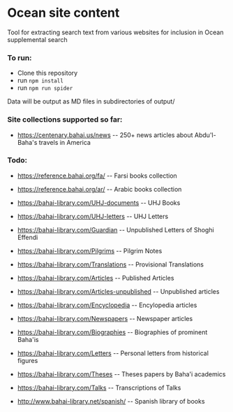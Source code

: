 # Ocean site content

Tool for extracting search text from various websites for inclusion in Ocean supplemental search

### To run:

* Clone this repository
* run ```npm install```
* run ```npm run spider```

Data will be output as MD files in subdirectories of  output/

### Site collections supported so far:

* https://centenary.bahai.us/news -- 250+ news articles about Abdu'l-Baha's travels in America

### Todo:

* https://reference.bahai.org/fa/ -- Farsi books collection
* https://reference.bahai.org/ar/ -- Arabic books collection
* https://bahai-library.com/UHJ-documents -- UHJ Books
* https://bahai-library.com/UHJ-letters -- UHJ Letters
* https://bahai-library.com/Guardian -- Unpublished Letters of Shoghi Effendi
* https://bahai-library.com/Pilgrims -- Pilgrim Notes
* https://bahai-library.com/Translations -- Provisional Translations
* https://bahai-library.com/Articles -- Published Articles
* https://bahai-library.com/Articles-unpublished -- Unpublished articles
* https://bahai-library.com/Encyclopedia -- Encylopedia articles
* https://bahai-library.com/Newspapers -- Newspaper articles
* https://bahai-library.com/Biographies -- Biographies of prominent Baha'is
* https://bahai-library.com/Letters -- Personal letters from historical figures
* https://bahai-library.com/Theses -- Theses papers by Baha'i academics
* https://bahai-library.com/Talks -- Transcriptions of Talks

* http://www.bahai-library.net/spanish/ -- Spanish library of books
